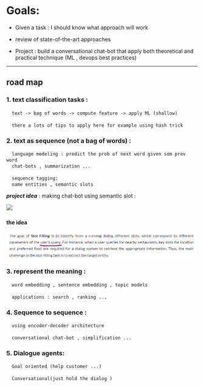 # Goals:

* Given a task : I should know what approach will work

* review of state-of-the-art approaches 

* Project : build a conversational chat-bot that apply both theoretical and practical technique (ML , devops best practices) 


---
## road map 

### 1. text classification tasks :

      text -> bag of words -> compute feature -> apply ML (shallow)

      there a lots of tips to apply here for example using hash trick

### 2. text as sequence (not a bag of words) : 

      language modeling : predict the prob of next word given som prev word
      chat-bots , summarization ...

      sequence tagging:
      name entities , semantic slots

**_project idea_** :  making chat-bot using semantic slot :


 <img src=".\infos\sem_slot.png">

#### the idea

  ![images](basic/infos/idea_slot.png)

### 3. represent the meaning :

      word embedding , sentence embedding , topic models

      applications : search , ranking ...


### 4. Sequence to sequence :

      using encoder-decoder architecture

      conversational chat-bot , simplification ...

### 5. Dialogue agents:

      Goal oriented (help customer ...)

      Conversational(just hold the dialog )













